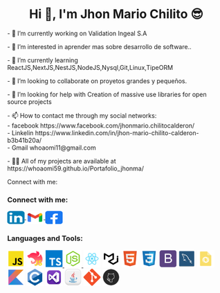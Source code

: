 <h1 align="center">Hi 👋, I'm Jhon Mario Chilito 😎</h1>
<p align="left">- 🔭 I’m currently working on Validation Ingeal S.A</p>
<p align="left">- 👀 I’m interested in aprender mas sobre desarrollo de software..</p>
<p align="left">- 🌱  I’m currently learning ReactJS,NextJS,NestJS,NodeJS,Nysql,Git,Linux,TipeORM</p>
<p align="left">- 💞️ I’m looking to collaborate on  proyetos grandes y pequeños.</p>
<p align="left">- 🤝 I’m looking for help with Creation of massive use libraries for open source projects</p>
<p align="left">- 📫 How to contact me through my social networks:
<br>- facebook https://www.facebook.com/jhonmario.chilitocalderon/
<br>- Linkelin https://www.linkedin.com/in/jhon-mario-chilito-calderon-b3b41b20a/
<br>- Gmail whoaomi11@gmail.com
</p>
<p align="left">- 👨‍💻 All of my projects are available at  https://whoaomi59.github.io/Portafolio_jhonma/</p>

Connect with me:
<h3 align="left">Connect with me:</h3>
<p align="left">
    <!--REDES SOCIALES-->
    <a href="https://www.linkedin.com/in/jhon-mario-chilito-calderon-b3b41b20a/" target="blank">
         <img align="center" src="./img/iconfinder-social-media-applications-14linkedin-4102586_113786.svg" alt="devalexanderdaza" height="30" width="40"/>
    </a>
    <a href="whoaomi11@gmail.com" target="blank">
         <img align="center" src="./img/gmail_new_logo_icon_159149.svg" alt="devalexanderdaza" height="30" width="40"/>
    </a>
    <a href="https://www.facebook.com/jhonmario.chilitocalderon" target="blank">
         <img align="center" src="./img/facebook_icon_130940.svg" alt="devalexanderdaza" height="30" width="40"/>
    </a>
</p> 
<!-- LENGUAGES DE PROGRAMACION -->
<h3 align="left">Languages and Tools:</h3>
<p align="left"> 
    <!-- JS -->
    <a href="https://developer.mozilla.org/es/docs/Web/JavaScript" target="_blank" rel="noreferrer"> <img src="./img/file_type_js_official_icon_130509.svg" width="40" height="40"/></a>
    <!-- NEST -->
    <a href="https://nestjs.com/" target="_blank" rel="noreferrer"> <img src="./img/file_type_nest_middleware_js_icon_130363.svg" width="40" height="40"/></a>
    <!-- TYPESCRIPT -->
    <a href="https://www.typescriptlang.org/" target="_blank" rel="noreferrer"> <img src="./img/typescript_plain_logo_icon_146316.svg" width="40" height="40"/> </a>
    <!-- NODE  -->
    <a href="https://nodejs.org/es/" target="_blank" rel="noreferrer"> <img src="./img/file_type_node_icon_130301.svg" width="40" height="40"/> </a>
    <!-- REACT JS -->
    <a href="https://es.reactjs.org/" target="_blank" rel="noreferrer"> <img src="./img/react_icon_130845.svg" width="40" height="40"/></a>
    <!-- MATERIAL UI -->
    <a href="https://mui.com/" target="_blank" rel="noreferrer"> <img src="./img/material_ui_icon_137419.svg" width="40" height="40"/></a>
    <!-- HTML -->
    <a href="https://developer.mozilla.org/es/docs/Web/HTML" target="_blank" rel="noreferrer"> <img src="./img/file_type_html_icon_130541.svg" width="40" height="40"/></a>
    <!-- css -->
    <a href="https://developer.mozilla.org/es/docs/Web/CSS" target="_blank" rel="noreferrer"> <img src="./img/file_type_css_icon_130661.svg" width="40" height="40"/></a>
    <!-- Bootstrap -->
    <a href="https://getbootstrap.com/" target="_blank" rel="noreferrer"> <img src="./img/bootstrap_plain_logo_icon_146619.svg" width="40" height="40"/></a>
    <!-- MYSQL -->
    <a href="https://www.mysql.com/" target="_blank" rel="noreferrer"> <img src="./img/mysqlworkbench_93532.svg"  width="40" height="40"/></a>
    <!-- JSON -->
    <a href="https://www.json.org/json-es.html" target="_blank" rel="noreferrer"> <img src="./img/applicationjson_103623.svg" width="40" height="40"/></a>
    <!-- KOTLIN -->
    <a href="https://kotlinlang.org/" target="_blank" rel="noreferrer"> <img src="./img/file_type_kotlin_icon_130487.svg" width="40" height="40"/></a>
    <!-- C++ -->
    <a href="https://es.wikipedia.org/wiki/C%2B%2B" target="_blank" rel="noreferrer"> <img src="./img/c_original_logo_icon_146611.svg" width="40" height="40"/></a>
    <!-- VISUAL -->
    <a href="https://books.google.com.co/books?id=hUJNPD8boygC&pg=PA135&lpg=PA135&dq=visual&source=bl&ots=Nn-lMOhlp6&sig=ACfU3U1u-CH6KSfOFrKjTSBlutLamznePQ&hl=es&sa=X&ved=2ahUKEwi43Yf1lYv9AhWxsDEKHfy2DdcQ6AF6BAhNEAM#v=onepage&q=visual&f=false" target="_blank" rel="noreferrer"> <img src="./img/microsoft_visual_studio_macos_bigsur_icon_189958.png" width="40" height="40"/></a>
    <!-- JAVA -->
    <a href="https://www.java.com/es/" target="_blank" rel="noreferrer"> <img src="./img/java_22523.png" width="40" height="40"/></a>
    <!-- GIT -->
    <a href="https://git-scm.com/" target="_blank" rel="noreferrer"> <img src="./img/git_plain_logo_icon_146507.svg" width="40" height="40"/></a>
    <!-- GITHUB -->
    <a href="https://github.com/" target="_blank" rel="noreferrer"> <img src="./img/circle-github_icon-icons.com_66826.svg" width="40" height="40"/></a>
</p>

<!---
whoaomi59/whoaomi59 is a ✨ special ✨ repository because its `README.md` (this file) appears on your GitHub profile.
You can click the Preview link to take a look at your changes.
--->
